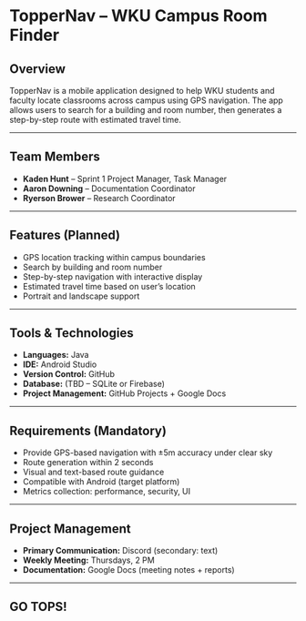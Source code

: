 # TopperNav – WKU Campus Room Finder

## Overview
TopperNav is a mobile application designed to help WKU students and faculty locate classrooms across campus using GPS navigation. The app allows users to search for a building and room number, then generates a step-by-step route with estimated travel time.

---

## Team Members
- **Kaden Hunt** – Sprint 1 Project Manager, Task Manager  
- **Aaron Downing** – Documentation Coordinator  
- **Ryerson Brower** – Research Coordinator  

---

## Features (Planned)
- GPS location tracking within campus boundaries  
- Search by building and room number  
- Step-by-step navigation with interactive display  
- Estimated travel time based on user’s location  
- Portrait and landscape support  

---

## Tools & Technologies
- **Languages:** Java  
- **IDE:** Android Studio  
- **Version Control:** GitHub  
- **Database:** (TBD – SQLite or Firebase)  
- **Project Management:** GitHub Projects + Google Docs  

---

## Requirements (Mandatory)
- Provide GPS-based navigation with ±5m accuracy under clear sky  
- Route generation within 2 seconds  
- Visual and text-based route guidance  
- Compatible with Android (target platform)  
- Metrics collection: performance, security, UI  

---

## Project Management
- **Primary Communication:** Discord (secondary: text)  
- **Weekly Meeting:** Thursdays, 2 PM  
- **Documentation:** Google Docs (meeting notes + reports)  

---
## GO TOPS!
